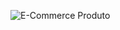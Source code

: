 ![E-Commerce Produto](https://github.com/Vitor19021/E-Commerce/assets/160295724/b4f65364-0a45-4f69-850f-b4c0e1ed5d91)
